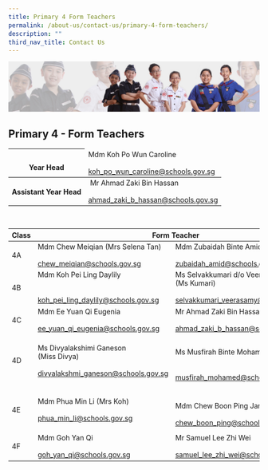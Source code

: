 ```yaml
---
title: Primary 4 Form Teachers
permalink: /about-us/contact-us/primary-4-form-teachers/
description: ""
third_nav_title: Contact Us
---
```

![](/images/About%20Us/subbanner2.jpg)

## **Primary 4 - Form Teachers**


<table>
<thead>
  <tr>
    <th><br>Year Head</th>
    <td>Mdm Koh Po Wun Caroline<br><br><a href="mailto:koh_po_wun_caroline@schools.gov.sg">koh_po_wun_caroline@schools.gov.sg</a></td>
  </tr>
</thead>
	<tbody>
  <tr>
    <th>  Assistant Year Head</th>
    <td>  Mr Ahmad Zaki Bin Hassan<br><br><a href="mailto:ahmad_zaki_b_hassan@schools.gov.sg">ahmad_zaki_b_hassan@schools.gov.sg</a>  </td>
  </tr>
</tbody>
</table>
<br>

<table>
<thead>
  <tr>
    <th>Class</th>
    <th colspan="2">Form Teacher</th>
  </tr>
</thead>
<tbody>
  <tr>
    <td>4A</td>
    <td>Mdm Chew Meiqian (Mrs Selena Tan)<br><br><a href="mailto:chew_meiqian@schools.gov.sg" target="_blank" rel="noopener noreferrer">chew_meiqian@schools.gov.sg</a></td>
    <td>Mdm Zubaidah Binte Amid<br><br><a href="mailto:zubaidah_amid@schools.gov.sg">zubaidah_amid@schools.gov.sg</a><br></td>
  </tr>
  <tr>
    <td>4B</td>
    <td>Mdm Koh Pei Ling Daylily<br><br><br><a href="mailto:koh_pei_ling_daylily@schools.gov.sg" target="_blank" rel="noopener noreferrer">koh_pei_ling_daylily@schools.gov.sg</a><br></td>
    <td>Ms Selvakkumari d/o Veerasamy <br>(Ms Kumari)<br><br><a href="mailto:selvakkumari_veerasamy@schools.gov.sg" target="_blank" rel="noopener noreferrer">selvakkumari_veerasamy@schools.gov.sg</a><br></td>
  </tr>
  <tr>
    <td>4C</td>
    <td>Mdm Ee Yuan Qi Eugenia<br><br><a href="mailto:ee_yuan_qi_eugenia@schools.gov.sg" target="_blank" rel="noopener noreferrer">ee_yuan_qi_eugenia@schools.gov.sg</a></td>
    <td>Mr Ahmad Zaki Bin Hassan<br><br><a href="mailto:ahmad_zaki_b_hassan@schools.gov.sg">ahmad_zaki_b_hassan@schools.gov.sg</a><br></td>
  </tr>
  <tr>
    <td>4D</td>
    <td><br>Ms Divyalakshimi Ganeson <br>(Miss Divya)<br><br><a href="mailto:divyalakshmi_ganeson@schools.gov.sg" target="_blank" rel="noopener noreferrer">divyalakshmi_ganeson@schools.gov.sg</a><br><br></td>
    <td><br>Ms Musfirah Binte Mohamed<br><br><br><a href="mailto:musfirah_mohamed@schools.gov.sg" target="_blank" rel="noopener noreferrer">musfirah_mohamed@schools.gov.sg</a><br></td>
  </tr>
  <tr>
    <td>4E</td>
    <td><br>Mdm Phua Min Li (Mrs Koh)<br><br><a href="mailto:phua_min_li@schools.gov.sg" target="_blank" rel="noopener noreferrer">phua_min_li@schools.gov.sg</a><br><br></td>
    <td><br>Mdm Chew Boon Ping Janice<br><br><a href="mailto:chew_boon_ping@schools.gov.sg" target="_blank" rel="noopener noreferrer">chew_boon_ping@schools.gov.sg</a><br></td>
  </tr>
  <tr>
    <td>4F</td>
    <td>Mdm Goh Yan Qi<br><br><a href="mailto:goh_yan_qi@schools.gov.sg" target="_blank" rel="noopener noreferrer">goh_yan_qi@schools.gov.sg</a></td>
    <td>Mr Samuel Lee Zhi Wei<br><br><a href="mailto:samuel_lee_zhi_wei@schools.gov.sg">samuel_lee_zhi_wei@schools.gov.sg</a></td>
  </tr>
</tbody>
</table>